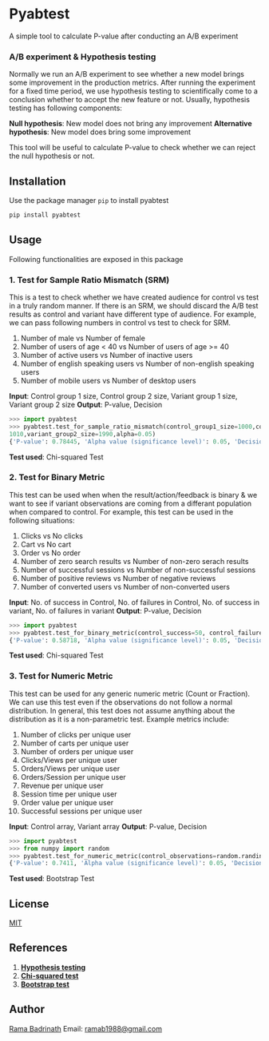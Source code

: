 # Pyabtest
A simple tool to calculate P-value after conducting an A/B experiment

### A/B experiment & Hypothesis testing
Normally we run an A/B experiment to see whether a new model brings some improvement in the production metrics. After running the experiment for a fixed time period, we use hypothesis testing to scientifically come to a conclusion whether to accept the new feature or not. Usually, hypothesis testing has following components:

**Null hypothesis**: New model does not bring any improvement
**Alternative hypothesis**: New model does bring some improvement

This tool will be useful to calculate P-value to check whether we can reject the null hypothesis or not.

## Installation

Use the package manager `pip` to install pyabtest

``` python
pip install pyabtest
```

## Usage
Following functionalities are exposed in this package


### 1. Test for Sample Ratio Mismatch (SRM)
This is a test to check whether we have created audience for control vs test in a truly random manner. If there is an SRM, we should discard the A/B test results as control and variant have different type of audience. For example, we can pass following numbers in control vs test to check for SRM.

1. Number of male vs Number of female
2. Number of users of age < 40 vs Number of users of age >= 40
3. Number of active users vs Number of inactive users
4. Number of english speaking users vs Number of non-english speaking users
5. Number of mobile users vs Number of desktop users

**Input**: Control group 1 size, Control group 2 size, Variant group 1 size, Variant group 2 size
**Output**: P-value, Decision

``` python
>>> import pyabtest
>>> pyabtest.test_for_sample_ratio_mismatch(control_group1_size=1000,control_group2_size=2000,variant_group1_size=
1010,variant_group2_size=1990,alpha=0.05)
{'P-value': 0.78445, 'Alpha value (significance level)': 0.05, 'Decision': "Don't discard A/B test results"}
```

**Test used**: Chi-squared Test


### 2. Test for Binary Metric

This test can be used when when the result/action/feedback is binary & we want to see if variant observations are coming from a differant population when compared to control. For example, this test can be used in the following situations:

1. Clicks vs No clicks
2. Cart vs No cart
3. Order vs No order
4. Number of zero search results vs Number of non-zero serach results
5. Number of successful sessions vs Number of non-successful sessions
6. Number of positive reviews vs Number of negative reviews
7. Number of converted users vs Number of non-converted users

**Input**: No. of success in Control, No. of failures in Control, No. of success in variant, No. of failures in variant
**Output**: P-value, Decision

``` python
>>> import pyabtest
>>> pyabtest.test_for_binary_metric(control_success=50, control_failures=1000, variant_success=40, variant_failures=900, alpha=0.05)
{'P-value': 0.58718, 'Alpha value (significance level)': 0.05, 'Decision': 'Do not reject null hypothesis'}
```


**Test used**: Chi-squared Test

### 3. Test for Numeric Metric

This test can be used for any generic numeric metric (Count or Fraction). We can use this test even if the observations do not follow a normal distribution. In general, this test does not assume anything about the distribution as it is a non-parametric test. Example metrics include:

1. Number of clicks per unique user
2. Number of carts per unique user
3. Number of orders per unique user
4. Clicks/Views per unique user
5. Orders/Views per unique user
6. Orders/Session per unique user
7. Revenue per unique user
8. Session time per unique user
9. Order value per unique user
10. Successful sessions per unique user

**Input**: Control array, Variant array
**Output**: P-value, Decision


``` python
>>> import pyabtest
>>> from numpy import random
>>> pyabtest.test_for_numeric_metric(control_observations=random.randint(100, size=(20)), variant_observations=random.randint(100, size=(20)), alpha=0.05, no_of_samples=10000)
{'P-value': 0.7411, 'Alpha value (significance level)': 0.05, 'Decision': 'Do not reject null hypothesis'}
```

**Test used**: Bootstrap Test

## License
[MIT](https://choosealicense.com/licenses/mit/)


## References
1. **[Hypothesis testing](https://en.wikipedia.org/wiki/Statistical_hypothesis_testing)**
2. **[Chi-squared test](https://en.wikipedia.org/wiki/Chi-squared_test)**
3. **[Bootstrap test](https://en.wikipedia.org/wiki/Bootstrapping_(statistics))**


## Author
[Rama Badrinath](https://www.linkedin.com/in/rama-badrinath-00405712)
Email: ramab1988@gmail.com
